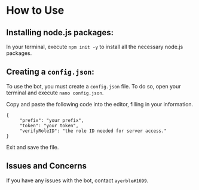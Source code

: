 # How to Use

## Installing node.js packages:
In your terminal, execute `npm init -y` to install all the necessary node.js packages.

## Creating a `config.json`:

To use the bot, you must create a `config.json` file. To do so, open your terminal and execute `nano config.json`. 

Copy and paste the following code into the editor, filling in your information.

	{
		 "prefix": "your prefix",
		 "token": "your token",
		 "verifyRoleID": "the role ID needed for server access."
	}

Exit and save the file. 


## Issues and Concerns
If you have any issues with the bot, contact `ayerble#1699`.

